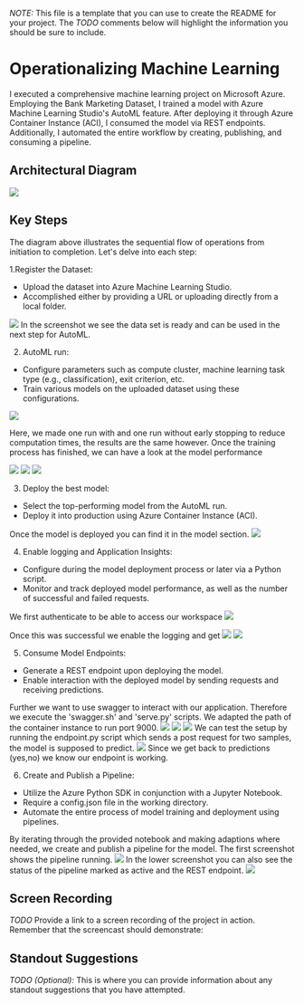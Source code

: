 *NOTE:* This file is a template that you can use to create the README for your project. The *TODO* comments below will highlight the information you should be sure to include.


# Operationalizing Machine Learning

 I executed a comprehensive machine learning project on Microsoft Azure. Employing the Bank Marketing Dataset, I trained a model with Azure Machine Learning Studio's AutoML feature. After deploying it through Azure Container Instance (ACI), I consumed the model via REST endpoints. Additionally, I automated the entire workflow by creating, publishing, and consuming a pipeline.

## Architectural Diagram
![](https://github.com/skjuhell/nd00333_AZMLND_C2-master1/blob/main/workflow.png)

## Key Steps
The diagram above illustrates the sequential flow of operations from initiation to completion. Let's delve into each step:

1.Register the Dataset:

- Upload the dataset into Azure Machine Learning Studio.
- Accomplished either by providing a URL or uploading directly from a local folder.

![](https://github.com/skjuhell/nd00333_AZMLND_C2-master1/blob/main/screenshots/registered_datasets.png)
In the screenshot we see the data set is ready and can be used in the next step for AutoML.

2. AutoML run:

- Configure parameters such as compute cluster, machine learning task type (e.g., classification), exit criterion, etc.
- Train various models on the uploaded dataset using these configurations.

![](https://github.com/skjuhell/nd00333_AZMLND_C2-master1/blob/main/screenshots/automl.png)

Here, we made one run with and one run without early stopping to reduce computation times, the results are the same however.
Once the training process has finished, we can have a look at the model performance

![](https://github.com/skjuhell/nd00333_AZMLND_C2-master1/blob/main/screenshots/best_model.png)
![](https://github.com/skjuhell/nd00333_AZMLND_C2-master1/blob/main/screenshots/model_metrics.png)
![](https://github.com/skjuhell/nd00333_AZMLND_C2-master1/blob/main/screenshots/model_metrics2.png)


3. Deploy the best model:

- Select the top-performing model from the AutoML run.
- Deploy it into production using Azure Container Instance (ACI).

Once the model is deployed you can find it in the model section.
![](https://github.com/skjuhell/nd00333_AZMLND_C2-master1/blob/main/screenshots/registered_models.png)


4. Enable logging and Application Insights:

- Configure during the model deployment process or later via a Python script.
- Monitor and track deployed model performance, as well as the number of successful and failed requests.

We first authenticate to be able to access our workspace
![](https://github.com/skjuhell/nd00333_AZMLND_C2-master1/blob/main/screenshots/login.png)

Once this was successful we enable the logging and get
![](https://github.com/skjuhell/nd00333_AZMLND_C2-master1/blob/main/screenshots/logs_enabled.png)
![](https://github.com/skjuhell/nd00333_AZMLND_C2-master1/blob/main/screenshots/aplicaation_insights_enabled.png)


5. Consume Model Endpoints:

- Generate a REST endpoint upon deploying the model.
- Enable interaction with the deployed model by sending requests and receiving predictions.

Further we want to use swagger to interact with our application. Therefore we execute the 'swagger.sh' and 'serve.py' scripts. We adapted the path of the container instance to run port 9000.
![](https://github.com/skjuhell/nd00333_AZMLND_C2-master1/blob/main/screenshots/swagger_api.png)
![](https://github.com/skjuhell/nd00333_AZMLND_C2-master1/blob/main/screenshots/swagger_api2.png)
![](https://github.com/skjuhell/nd00333_AZMLND_C2-master1/blob/main/screenshots/swagger_api3.png)
We can test the setup by running the endpoint.py script which sends a post request for two samples, the model is supposed to predict.
![](https://github.com/skjuhell/nd00333_AZMLND_C2-master1/blob/main/screenshots/endpoints.png)
Since we get back to predictions (yes,no) we know our endpoint is working.


6. Create and Publish a Pipeline:

- Utilize the Azure Python SDK in conjunction with a Jupyter Notebook.
- Require a config.json file in the working directory.
- Automate the entire process of model training and deployment using pipelines.

By iterating through the provided notebook and making adaptions where needed, we create and publish a pipeline for the model. The first screenshot shows the pipeline running.
![](https://github.com/skjuhell/nd00333_AZMLND_C2-master1/blob/main/screenshots/pipeline2.png)
In the lower screenshot you can also see the status of the pipeline marked as active and the REST endpoint.
![](https://github.com/skjuhell/nd00333_AZMLND_C2-master1/blob/main/screenshots/pipeline.png)

 


## Screen Recording
*TODO* Provide a link to a screen recording of the project in action. Remember that the screencast should demonstrate:

## Standout Suggestions
*TODO (Optional):* This is where you can provide information about any standout suggestions that you have attempted.
